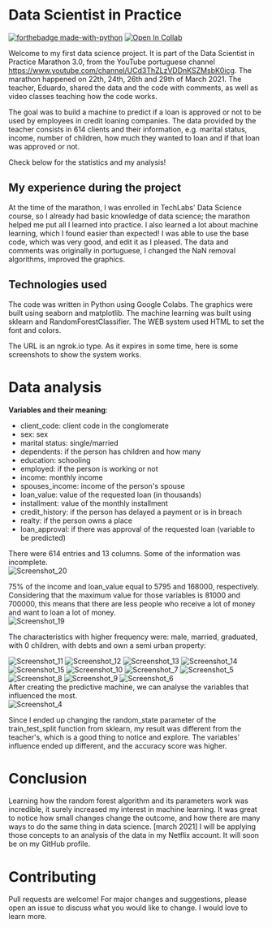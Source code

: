 # Data Scientist in Practice
[![forthebadge made-with-python](http://ForTheBadge.com/images/badges/made-with-python.svg)](https://www.python.org/)
[![Open In Collab](https://colab.research.google.com/assets/colab-badge.svg)](https://colab.research.google.com/github/Naereen/badges)

Welcome to my first data science project. It is part of the Data Scientist in Practice Marathon 3.0, from the YouTube portuguese channel https://www.youtube.com/channel/UCd3ThZLzVDDnKSZMsbK0icg.
The marathon happened on 22th, 24th, 26th and 29th of March 2021. The teacher, Eduardo, shared the data and the code with comments, as well as video classes teaching how the code works. 

The goal was to build a machine to predict if a loan is approved or not to be used by employees in credit loaning companies. The data provided by the teacher consists in 614 clients and their information, e.g. marital status, income, number of children, how much they wanted to loan and if that loan was approved or not.

Check below for the statistics and my analysis!

## My experience during the project

At the time of the marathon, I was enrolled in TechLabs' Data Science course, so I already had basic knowledge of data science; the marathon helped me put all I learned into practice. I also learned a lot about machine learning, which I found easier than expected! I was able to use the base code, which was very good, and edit it as I pleased. The data and comments was originally in portuguese, I changed the NaN removal algorithms, improved the graphics. 

## Technologies used

The code was written in Python using Google Colabs.
The graphics were built using seaborn and matplotlib. 
The machine learning was built using sklearn and RandomForestClassifier.
The WEB system used HTML to set the font and colors.

The URL is an ngrok.io type. As it expires in some time, here is some screenshots to show the system works.

# Data analysis

**Variables and their meaning**:
*   client_code: client code in the conglomerate
*   sex: sex
*   marital status: single/married
*   dependents: if the person has children and how many
*   education: schooling
*   employed: if the person is working or not
*   income: monthly income
*   spouses_income: income of the person's spouse
*   loan_value: value of the requested loan (in thousands)
*   installment: value of the monthly installment 
*   credit_history: if the person has delayed a payment or is in breach
*   realty: if the person owns a place
*   loan_approval: if there was approval of the requested loan (variable to be predicted)

There were 614 entries and 13 columns. Some of the information was incomplete. 
<br>
![Screenshot_20](https://user-images.githubusercontent.com/72163805/112728580-c6a1cb80-8f06-11eb-8867-eb16241dddf8.png)

75% of the income and loan_value equal to 5795 and 168000, respectively. Considering that the maximum value for those variables is 81000 and 700000, this means that there are less people who receive a lot of money and want to loan a lot of money.
<br>
![Screenshot_19](https://user-images.githubusercontent.com/72163805/112728712-50ea2f80-8f07-11eb-8d8f-d647100263bf.png)

The characteristics with higher frequency were: male, married, graduated, with 0 children, with debts and own a semi urban property:

![Screenshot_11](https://user-images.githubusercontent.com/72163805/112728931-6ad84200-8f08-11eb-9a2c-a5941e57457d.png)
![Screenshot_12](https://user-images.githubusercontent.com/72163805/112728932-6b70d880-8f08-11eb-8f31-3291b453476d.png)
![Screenshot_13](https://user-images.githubusercontent.com/72163805/112728933-6b70d880-8f08-11eb-8630-78266c5ee909.png)
![Screenshot_14](https://user-images.githubusercontent.com/72163805/112728934-6b70d880-8f08-11eb-9a9b-f29651172c64.png)
![Screenshot_15](https://user-images.githubusercontent.com/72163805/112728935-6c096f00-8f08-11eb-926b-1431acdeea6f.png)
![Screenshot_10](https://user-images.githubusercontent.com/72163805/112728941-6d3a9c00-8f08-11eb-8568-4ad21bac6d78.png)
![Screenshot_7](https://user-images.githubusercontent.com/72163805/112728942-6d3a9c00-8f08-11eb-9f7a-cfe642539846.png)
![Screenshot_5](https://user-images.githubusercontent.com/72163805/112728944-6dd33280-8f08-11eb-9dcc-be5f79c76f44.png)
![Screenshot_8](https://user-images.githubusercontent.com/72163805/112728939-6ca20580-8f08-11eb-96ee-15b37c98d5e4.png)
![Screenshot_9](https://user-images.githubusercontent.com/72163805/112728940-6ca20580-8f08-11eb-9de4-0e92dc885bcf.png)
![Screenshot_6](https://user-images.githubusercontent.com/72163805/112728945-6dd33280-8f08-11eb-8592-28c3bd262bec.png)
<br>
After creating the predictive machine, we can analyse the variables that influenced the most.
<br>
![Screenshot_4](https://user-images.githubusercontent.com/72163805/112884981-8da05d00-90a6-11eb-84a5-2e6d5892581f.png)

Since I ended up changing the random_state parameter of the train_test_split function from sklearn, my result was different from the teacher's, which is a good thing to notice and explore. The variables' influence ended up different, and the accuracy score was higher. 


# Conclusion

Learning how the random forest algorithm and its parameters work was incredible, it surely increased my interest in machine learning. 
It was great to notice how small changes change the outcome, and how there are many ways to do the same thing in data science.
[march 2021] I will be applying those concepts to an analysis of the data in my Netflix account. It will soon be on my GitHub profile.

# Contributing
Pull requests are welcome! For major changes and suggestions, please open an issue to discuss what you would like to change. I would love to learn more.

